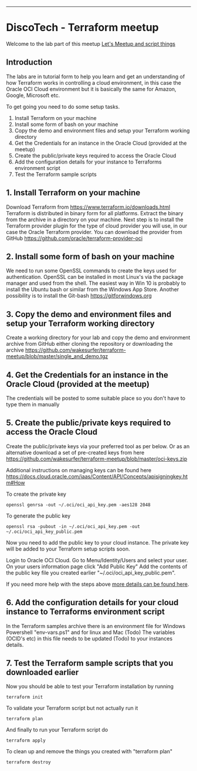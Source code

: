 
----

# DiscoTech - Terraform meetup #

Welcome to the lab part of this meetup [Let's Meetup and script things](https://www.meetup.com/DiscoTech-By-Oracle/events/252266605/ "Let's Meetup and script things")

## Introduction	##

The labs are in tutorial form to help you learn and get an understanding of how Terraform works in controlling a cloud environment, in this case the Oracle OCI Cloud environment but it is basically the same for Amazon, Google, Microsoft etc.

To get going you need to do some setup tasks.

1. Install Terraform on your machine
2. Install some form of bash on your machine
3. Copy the demo and environment files and setup your Terraform working directory
4. Get the Credentials for an instance in the Oracle Cloud (provided at the meetup)
5. Create the public/private keys required to access the Oracle Cloud
6. Add the configuration details for your instance to Terraforms environment script
7. Test the Terraform sample scripts

## 1. Install Terraform on your machine ##
Download Terraform from https://www.terraform.io/downloads.html
Terraform is distributed in binary form for all platforms. Extract the binary from the archive in a directory on your machine.
Next step is to install the Terraform provider plugin for the type of cloud provider you will use, in our case the Oracle Terraform provider. You can download the provider from GitHub https://github.com/oracle/terraform-provider-oci

## 2. Install some form of bash on your machine ##
We need to run some OpenSSL commands to create the keys used for authentication. OpenSSL can be installed in most Linux's via the package manager and used from the shell. The easiest way in Win 10 is probably to install the Ubuntu bash or similar from the Windows App Store.
Another possibility is to install the Git-bash https://gitforwindows.org

## 3. Copy the demo and environment files and setup your Terraform working directory ##
Create a working directory for your lab and copy the demo and environment archive from GitHub either cloning the repository or downloading the archive https://github.com/wakesurfer/terraform-meetup/blob/master/single_and_demo.tgz

## 4. Get the Credentials for an instance in the Oracle Cloud (provided at the meetup) ##
The credentials will be posted to some suitable place so you don't have to type them in manually

## 5. Create the public/private keys required to access the Oracle Cloud ##
Create the public/private keys via your preferred tool as per below.
Or as an alternative download a set of pre-created keys from here
https://github.com/wakesurfer/terraform-meetup/blob/master/oci-keys.zip

Additional instructions on managing keys can be found here https://docs.cloud.oracle.com/iaas/Content/API/Concepts/apisigningkey.htm#How

To create the private key
```
openssl genrsa -out ~/.oci/oci_api_key.pem -aes128 2048
```

To generate the public key
```
openssl rsa -pubout -in ~/.oci/oci_api_key.pem -out ~/.oci/oci_api_key_public.pem
```

Now you need to add the public key to your cloud instance. The private key will be added to your Terraform setup scripts soon.

Login to Oracle OCI Cloud.
Go to Menu/Identity/Users and select your user.
On your users information page click "Add Public Key"
Add the contents of the public key file you created earlier "~/.oci/oci_api_key_public.pem".

If you need more help with the steps above [more details can be found here](https://docs.cloud.oracle.com/iaas/Content/API/Concepts/apisigningkey.htm#How2).

## 6. Add the configuration details for your cloud instance to Terraforms environment script ##
In the Terraform samples archive there is an environment file for Windows Powershell "env-vars.ps1" and for linux and Mac (Todo)
The variables (OCID's etc) in this file needs to be updated (Todo) to your instances details.

## 7. Test the Terraform sample scripts that you downloaded earlier ##
Now you should be able to test your Terraform installation by running
```
terraform init
```

To validate your Terraform script but not actually run it
```
terraform plan
```

And finally to run your Terraform script do
```
terraform apply
```

To clean up and remove the things you created with "terraform plan"
```
terraform destroy
```

